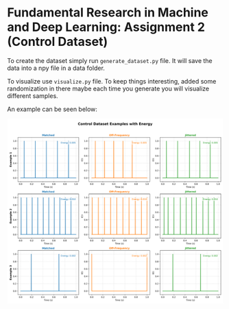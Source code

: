 # Fundamental Research in Machine and Deep Learning: Assignment 2 (Control Dataset)

To create the dataset simply run `generate_dataset.py` file. It will save the data into a npy file in a data folder.

To visualize use `visualize.py` file. To keep things interesting, added some randomization in there maybe each time you generate you will visualize different samples.

An example can be seen below:

![Examples](examples.png)